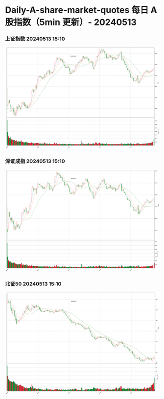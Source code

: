 
# Daily-A-share-market-quotes 每日 A 股指数（5min 更新）- 20240513

### 上证指数 20240513 15:10
![](./fig/2024/5/20240513-sh000001.png)

### 深证成指 20240513 15:10
![](./fig/2024/5/20240513-sz399001.png)

### 北证50 20240513 15:10
![](./fig/2024/5/20240513-bj899050.png)
